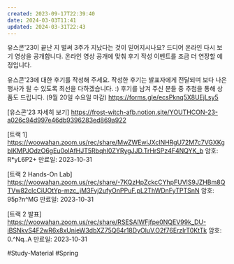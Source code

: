 ```yaml
---
created: 2023-09-17T22:39:40
date: 2024-03-03T11:41
updated: 2024-03-31T22:43
---
```

유스콘'23이 끝난 지 벌써 3주가 지났다는 것이 믿어지시나요? 드디어 온라인 다시 보기 영상을 공개합니다. 온라인 영상 공개에 맞춰 후기 작성 이벤트를 조금 더 연장할 예정입니다.

유스콘'23에 대한 후기를 작성해 주세요. 작성한 후기는 발표자에게 전달되며 보다 나은 행사가 될 수 있도록 최선을 다하겠습니다. :) 후기를 남겨 주신 분들 중 추첨을 통해 상품도 드립니다. (9월 20일 수요일 마감)
https://forms.gle/ecsPknq5X8UEjLsy5

[유스콘’23 자세히 보기]
https://frost-witch-afb.notion.site/YOUTHCON-23-a026c94d997e46db9396283ed869a922

[트랙 1]
https://woowahan.zoom.us/rec/share/MwZWEwiJXclNHRgU72M7c7VGXKgbIKMPJOdzO6gEu0olAfHJT5RbqhI0ZYRygJJD.TrHrSPz4F4NQYK_b
암호: R*yL6P2+
만료일: 2023-10-31

[트랙 2 Hands-On Lab]
https://woowahan.zoom.us/rec/share/-7KQzHpZckcCYhpFUVlS9JZHBm8QTVw82cIcCiUOtYp-mzc_jM3Fvj2ufyOnPPuF.pL2ThWDnFyTPTSnN
암호: 95p?n^MG
만료일: 2023-10-31

[트랙 2 발표]
https://woowahan.zoom.us/rec/share/RSESAlWFjfpe0NQEV99k_DU-iBSNkvS4F2wR6x8xUnieW3dbXZ75Q64r18DyOluV.O2f76ErzIrT0KtTk
암호: 0.^Nq..A
만료일: 2023-10-31

#Study-Material
#Spring 